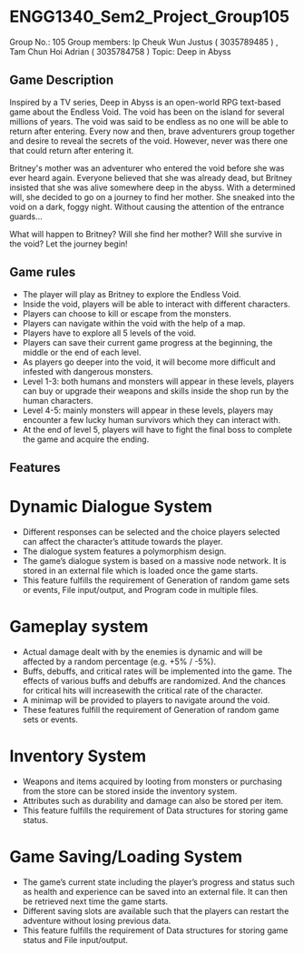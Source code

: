 # ENGG1340_Sem2_Project_Group105

Group No.: 105
Group members: Ip Cheuk Wun Justus ( 3035789485 ) , Tam Chun Hoi Adrian ( 3035784758 )
Topic: Deep in Abyss 



## Game Description
Inspired by a TV series, Deep in Abyss is an open-world RPG text-based game about the Endless Void. The void has been on the island for several millions of years.  The void was said to be endless as no one will be able to return after entering. Every now and then, brave adventurers group together and desire to reveal the secrets of the void. However, never was there one that could return after entering it.

Britney's mother was an adventurer who entered the void before she was ever heard again. Everyone believed that she was already dead, but Britney insisted that she was alive somewhere deep in the abyss. With a determined will, she decided to go on a journey to find her mother. She sneaked into the void on a dark, foggy night. Without causing the attention of the entrance guards…

What will happen to Britney? Will she find her mother? Will she survive in the void? Let the journey begin!



## Game rules
- The player will play as Britney to explore the Endless Void.
- Inside the void, players will be able to interact with different characters.
- Players can choose to kill or escape from the monsters.
- Players can navigate within the void with the help of a map.
- Players have to explore all 5 levels of the void.
- Players can save their current game progress at the beginning, the middle or the end of each level.
- As players go deeper into the void, it will become more difficult and infested with dangerous monsters.
- Level 1-3: both humans and monsters will appear in these levels, players can buy or upgrade their weapons and skills inside the shop run by the human characters.
- Level 4-5: mainly monsters will appear in these levels, players may encounter a few lucky human survivors which they can interact with.
- At the end of level 5, players will have to fight the final boss to complete the game and acquire the ending.



## Features

# Dynamic Dialogue System
- Different responses can be selected and the choice players selected can affect the character’s attitude towards the player.
- The dialogue system features a polymorphism design.
- The game’s dialogue system is based on a massive node network. It is stored in an external file which is loaded once the game starts.
- This feature fulfills the requirement of Generation of random game sets or events, File input/output, and Program code in multiple files.

# Gameplay system
- Actual damage dealt with by the enemies is dynamic and will be affected by a random percentage (e.g. +5% / -5%).
- Buffs, debuffs, and critical rates will be implemented into the game. The effects of various buffs and debuffs are randomized. And the chances for critical hits will increasewith the critical rate of the character.
- A minimap will be provided to players to navigate around the void.
- These features fulfill the requirement of Generation of random game sets or events.

# Inventory System
- Weapons and items acquired by looting from monsters or purchasing from the store can be stored inside the inventory system.
- Attributes such as durability and damage can also be stored per item.
- This feature fulfills the requirement of Data structures for storing game status.

# Game Saving/Loading System
- The game’s current state including the player’s progress and status such as health and experience can be saved into an external file. It can then be retrieved next time the game starts.
- Different saving slots are available such that the players can restart the adventure without losing previous data.
- This feature fulfills the requirement of Data structures for storing game status and File input/output.
